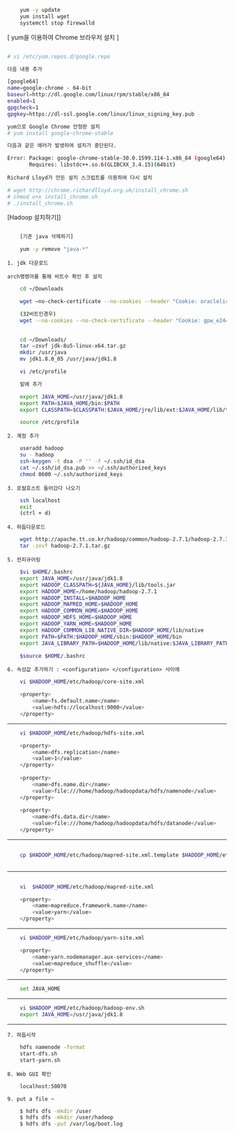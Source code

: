 ```sh
    yum -y update
    yum install wget
    systemctl stop firewalld
```

[ yum을 이용하여 Chrome 브라우저 설치 ]

```sh

# vi /etc/yum.repos.d/google.repo 

다음 내용 추가

[google64]
name=google-chrome - 64-bit
baseurl=http://dl.google.com/linux/rpm/stable/x86_64
enabled=1
gpgcheck=1
gpgkey=https://dl-ssl.google.com/linux/linux_signing_key.pub

```

```sh
yum으로 Google Chrome 안정판 설치
# yum install google-chrome-stable

다음과 같은 에러가 발생하여 설치가 중단된다.

Error: Package: google-chrome-stable-30.0.1599.114-1.x86_64 (google64)
       Requires: libstdc++.so.6(GLIBCXX_3.4.15)(64bit)
       
Richard Lloyd가 만든 설치 스크립트를 이용하여 다시 설치

# wget http://chrome.richardlloyd.org.uk/install_chrome.sh
# chmod u+x install_chrome.sh
# ./install_chrome.sh

```


[Hadoop 설치하기]]

```sh

    [기존 java 삭제하기]

    yum -y remove "java-*"
```

    1. jdk 다운로드
```
arch명령어를 통해 비트수 확인 후 설치
```


```sh
    cd ~/Downloads

    wget —no-check-certificate --no-cookies --header "Cookie: oraclelicense=accept-securebackup-cookie" http://download.oracle.com/otn-pub/java/jdk/8u5-b13/jdk-8u5-linux-x64.tar.gz

    (32비트인경우)
    wget --no-cookies --no-check-certificate --header "Cookie: gpw_e24=http%3A%2F%2Fwww.oracle.com%2F; oraclelicense=accept-securebackup-cookie" "http://download.oracle.com/otn-pub/java/jdk/8u60-b27/jdk-8u60-linux-i586.tar.gz"
    

    cd ~/Downloads/
    tar –zxvf jdk-8u5-linux-x64.tar.gz
    mkdir /usr/java
    mv jdk1.8.0_05 /usr/java/jdk1.8

    vi /etc/profile

    밑에 추가

    export JAVA_HOME=/usr/java/jdk1.8
    export PATH=$JAVA_HOME/bin:$PATH
    export CLASSPATH=$CLASSPATH:$JAVA_HOME/jre/lib/ext:$JAVA_HOME/lib/tools.jar

    source /etc/profile
```

    2. 계정 추가

```sh
    useradd hadoop
    su - hadoop
    ssh-keygen -t dsa -P '' -f ~/.ssh/id_dsa
    cat ~/.ssh/id_dsa.pub >> ~/.ssh/authorized_keys
    chmod 0600 ~/.ssh/authorized_keys
```

    3. 로컬호스트 들어갔다 나오기

```sh
    ssh localhost
    exit
    (ctrl + d)
```

    4. 하둡다운로드
    
```sh
    wget http://apache.tt.co.kr/hadoop/common/hadoop-2.7.1/hadoop-2.7.1.tar.gz
    tar -zxvf hadoop-2.7.1.tar.gz
```

    5. 컨피규어링

```sh
    $vi $HOME/.bashrc
    export JAVA_HOME=/usr/java/jdk1.8
    export HADOOP_CLASSPATH=${JAVA_HOME}/lib/tools.jar
    export HADOOP_HOME=/home/hadoop/hadoop-2.7.1
    export HADOOP_INSTALL=$HADOOP_HOME
    export HADOOP_MAPRED_HOME=$HADOOP_HOME
    export HADOOP_COMMON_HOME=$HADOOP_HOME
    export HADOOP_HDFS_HOME=$HADOOP_HOME
    export HADOOP_YARN_HOME=$HADOOP_HOME
    export HADOOP_COMMON_LIB_NATIVE_DIR=$HADOOP_HOME/lib/native
    export PATH=$PATH:$HADOOP_HOME/sbin:$HADOOP_HOME/bin
    export JAVA_LIBRARY_PATH=$HADOOP_HOME/lib/native:$JAVA_LIBRARY_PATH

    $source $HOME/.bashrc
```

    6. 속성값 추가하기 : <configuration> </configuration> 사이에

```sh
    vi $HADOOP_HOME/etc/hadoop/core-site.xml

    <property>
        <name>fs.default.name</name>
        <value>hdfs://localhost:9000</value>
    </property>
```

-------------------------------------------------

```sh
    vi $HADOOP_HOME/etc/hadoop/hdfs-site.xml

    <property>
        <name>dfs.replication</name>
        <value>1</value>
    </property>
 
    <property>
        <name>dfs.name.dir</name>
        <value>file:///home/hadoop/hadoopdata/hdfs/namenode</value>
    </property>
 
    <property>
        <name>dfs.data.dir</name>
        <value>file:///home/hadoop/hadoopdata/hdfs/datanode</value>
    </property>
```

-------------------------------------------------

```sh

    cp $HADOOP_HOME/etc/hadoop/mapred-site.xml.template $HADOOP_HOME/etc/hadoop/mapred-site.xml
    
```
-------------------------------------------------

```sh

    vi  $HADOOP_HOME/etc/hadoop/mapred-site.xml

    <property>
        <name>mapreduce.framework.name</name>
        <value>yarn</value>
    </property>
```

-------------------------------------------------

```sh
    vi $HADOOP_HOME/etc/hadoop/yarn-site.xml

    <property>
        <name>yarn.nodemanager.aux-services</name>
        <value>mapreduce_shuffle</value>
    </property>
```

-------------------------------------------------

```sh
    set JAVA_HOME
```

-------------------------------------------------

```sh
    vi $HADOOP_HOME/etc/hadoop/hadoop-env.sh 
    export JAVA_HOME=/usr/java/jdk1.8
```

------------------------------------------
    7. 하둡시작
    
```sh
    hdfs namenode -format
    start-dfs.sh
    start-yarn.sh
```
    8. Web GUI 확인

```sh    
    localhost:50070
```
    9. put a file ~

```sh    
    $ hdfs dfs -mkdir /user
    $ hdfs dfs -mkdir /user/hadoop
    $ hdfs dfs -put /var/log/boot.log
```
